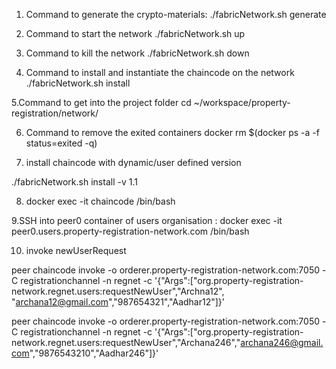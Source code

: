 1. Command to generate the crypto-materials:
./fabricNetwork.sh generate

2. Command to start the network
./fabricNetwork.sh up

3. Command to kill the network
./fabricNetwork.sh down

4. Command to install and instantiate the chaincode on the network
./fabricNetwork.sh install


5.Command to get into the project folder
cd ~/workspace/property-registration/network/

6. Command to remove the exited containers
docker rm $(docker ps -a -f status=exited -q)

7. install chaincode with dynamic/user defined version

./fabricNetwork.sh install -v 1.1

8. docker exec -it chaincode /bin/bash

9.SSH into peer0 container of users organisation : 
docker exec -it peer0.users.property-registration-network.com /bin/bash

10. invoke newUserRequest

peer chaincode invoke -o orderer.property-registration-network.com:7050 -C registrationchannel
-n regnet -c '{"Args":["org.property-registration-network.regnet.users:requestNewUser","Archna12",
"archana12@gmail.com","987654321","Aadhar12"]}'

peer chaincode invoke -o orderer.property-registration-network.com:7050 -C registrationchannel -n regnet -c '{"Args":["org.property-registration-network.regnet.users:requestNewUser","Archana246","archana246@gmail.com","9876543210","Aadhar246"]}'
